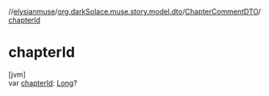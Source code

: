//[elysianmuse](../../../index.md)/[org.darkSolace.muse.story.model.dto](../index.md)/[ChapterCommentDTO](index.md)/[chapterId](chapter-id.md)

# chapterId

[jvm]\
var [chapterId](chapter-id.md): [Long](https://kotlinlang.org/api/latest/jvm/stdlib/kotlin/-long/index.html)?
